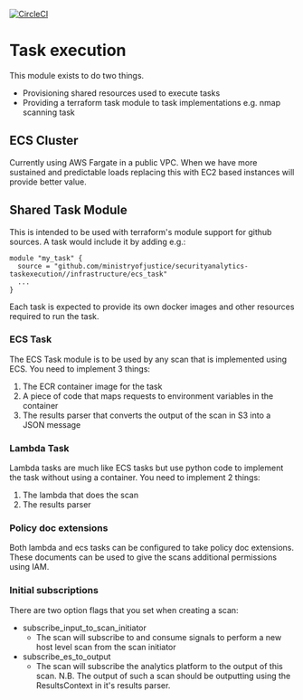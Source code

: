 [![CircleCI](https://circleci.com/gh/ministryofjustice/securityanalytics-taskexecution.svg?style=svg)](https://circleci.com/gh/ministryofjustice/securityanalytics-taskexecution)

# Task execution

This module exists to do two things.

- Provisioning shared resources used to execute tasks
- Providing a terraform task module to task implementations e.g. nmap scanning task

## ECS Cluster

Currently using AWS Fargate in a public VPC. When we have more sustained and predictable loads replacing this with EC2 based instances will provide better value.

## Shared Task Module

This is intended to be used with terraform's module support for github sources. A task would include it by adding e.g.:

```hcl-terraform
module "my_task" {
  source = "github.com/ministryofjustice/securityanalytics-taskexecution//infrastructure/ecs_task"
  ...
}
``` 

Each task is expected to provide its own docker images and other resources required to run the task.

### ECS Task 

The ECS Task module is to be used by any scan that is implemented using ECS. You need to implement 3 things:

 1. The ECR container image for the task
 2. A piece of code that maps requests to environment variables in the container
 3. The results parser that converts the output of the scan in S3 into a JSON message
 
 
 ### Lambda Task
 
 Lambda tasks are much like ECS tasks but use python code to implement the task without using a container. You need to implement 2 things:
 
 1. The lambda that does the scan
 2. The results parser
 
 ### Policy doc extensions
 
 Both lambda and ecs tasks can be configured to take policy doc extensions. These documents can be used to give the scans additional permissions using IAM.
 
 ### Initial subscriptions
 
 There are two option flags that you set when creating a scan:
 
  - subscribe_input_to_scan_initiator 
    - The scan will subscribe to and consume signals to perform a new host level scan from the scan initiator 
  - subscribe_es_to_output
    - The scan will subscribe the analytics platform to the output of this scan. N.B. The output of such a scan should be outputting using the ResultsContext in it's results parser. 